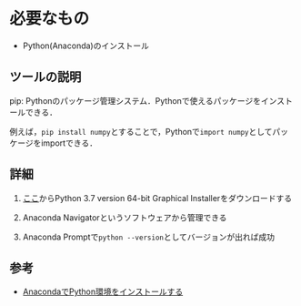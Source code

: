 # 必要なもの
- Python(Anaconda)のインストール

## ツールの説明
pip: Pythonのパッケージ管理システム．Pythonで使えるパッケージをインストールできる．

例えば，`pip install numpy`とすることで，Pythonで`import numpy`としてパッケージをimportできる．

## 詳細
1. [ここ](https://www.anaconda.com/distribution/)からPython 3.7 version 64-bit Graphical Installerをダウンロードする

2. Anaconda Navigatorというソフトウェアから管理できる

3. Anaconda Promptで`python --version`としてバージョンが出れば成功

## 参考
- [AnacondaでPython環境をインストールする](https://qiita.com/t2y/items/2a3eb58103e85d8064b6)

